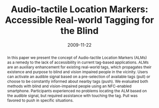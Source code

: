 ---
abstract: In this paper we present the concept of Audio-tactile Location Markers (ALMs)
  as a remedy to the lack of accessibility in current tag-based applications. ALMs
  are an auxiliary enhancement for existing real-world tags, which propagates their
  existence and purpose to blind and vision impaired people in the vicinity. Users
  can activate an audible signal based on a pre-selection of available tags (pull)
  or choose to be constantly informed about nearby tags (push). We evaluated both
  methods with blind and vision-impaired people using an NFC-enabled smartphone. Participants
  experienced no problems locating the ALM based on the audible signal, but required
  assistance with touching the tag. Pull was favored to push in specific situations.
authors:
- Richard Schlögl
- Martin Tomitsch
- Christoph Wimmer
- Thomas Grechenig
- Karin Kappel
date: '2009-11-22'
featured: false
links:
- name: Publik
  url: https://publik.tuwien.ac.at/showentry.php?ID=183633&lang=2
publication: 'Talk: The Fourth IASTED International Conference on Human-Computer Interaction
  2009, St. Thomas, US Virgin Islands; 11-22-2009 - 11-24-2009; in: "Proceedings of
  Computers and Advanced Technology in Education 2009", Acta Press, Vol. 358, Lund,
  Sweden (2009), ISBN: 978-0-88986-816-8; 551 - 554'
publication_types:
- '1'
publishDate: '2009-11-22'
title: 'Audio-tactile Location Markers: Accessible Real-world Tagging for the Blind'
url_pdf: ''
---